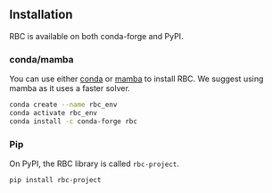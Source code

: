 
## Installation

RBC is available on both conda-forge and PyPI.

### conda/mamba

You can use either [conda](https://docs.conda.io/projects/conda/en/latest/user-guide/install/index.html)
or [mamba](https://github.com/mamba-org/mamba) to install RBC. We suggest using
mamba as it uses a faster solver.

```bash
conda create --name rbc_env
conda activate rbc_env
conda install -c conda-forge rbc
```

### Pip

On PyPI, the RBC library is called `rbc-project`.

```bash
pip install rbc-project
```

